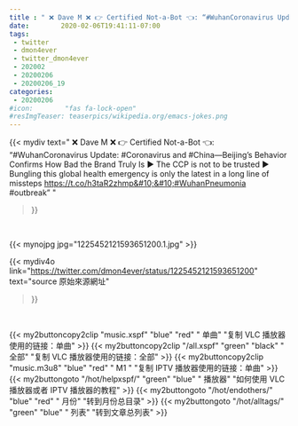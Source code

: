 ```yaml
---
title : " ❌ Dave M ❌ 👉 Certified Not-a-Bot 👈: “#WuhanCoronavirus Update:&#10;&#10;#Coronavirus and #China—Beijing’s Behavior Confirms How Bad the Brand Truly Is&#10;&#10;▶️ The CCP is not to be trusted&#10;&#10;▶️ Bungling this global health emergency is only the latest in a long line of missteps&#10;&#10;https://t.co/h3taR2zhmp&#10;&#10;#WuhanPneumonia #outbreak”  "
date:        2020-02-06T19:41:11-07:00
tags:
 - twitter
 - dmon4ever
 - twitter_dmon4ever
 - 202002
 - 20200206
 - 20200206_19
categories:
 - 20200206
#icon:        "fas fa-lock-open"
#resImgTeaser: teaserpics/wikipedia.org/emacs-jokes.png
---
```


{{< mydiv text=" ❌ Dave M ❌ 👉 Certified Not-a-Bot 👈: “#WuhanCoronavirus Update:&#10;&#10;#Coronavirus and #China—Beijing’s Behavior Confirms How Bad the Brand Truly Is&#10;&#10;▶️ The CCP is not to be trusted&#10;&#10;▶️ Bungling this global health emergency is only the latest in a long line of missteps&#10;&#10;https://t.co/h3taR2zhmp&#10;&#10;#WuhanPneumonia #outbreak”  "
>}}
<br>


 {{< mynojpg jpg="1225452121593651200.1.jpg" >}}<br> 



{{< mydiv4o link="https://twitter.com/dmon4ever/status/1225452121593651200"
text="source 原始來源網址"
>}}


<br>





{{< my2buttoncopy2clip "music.xspf"        "blue"   "red"    " 单曲"  "复制 VLC 播放器使用的链接：单曲" >}} {{< my2buttoncopy2clip "/all.xspf"         "green"  "black"  " 全部"  "复制 VLC 播放器使用的链接：全部" >}} {{< my2buttoncopy2clip "music.m3u8"        "blue"   "red"    " M1 "    "复制 IPTV 播放器使用的链接：单曲" >}} {{< my2buttongoto      "/hot/helpxspf/"    "green"  "blue"   " 播放器" "如何使用 VLC 播放器或者 IPTV 播放器的教程" >}} {{< my2buttongoto      "/hot/endothers/"   "blue"   "red"    " 月份"   "转到月份总目录" >}} {{< my2buttongoto      "/hot/alltags/"     "green"  "blue"   " 列表"   "转到文章总列表" >}} 
